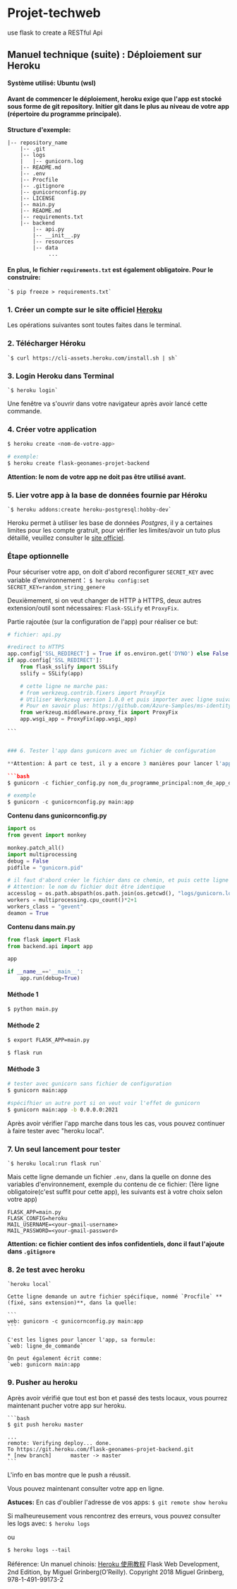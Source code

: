 # Projet-techweb
use flask to create a RESTful Api

## Manuel technique (suite) : Déploiement sur Heroku


**Système utilisé: Ubuntu (wsl)**

#### Avant de commencer le déploiement, heroku exige que l'app est stocké sous forme de git repository. Initier git dans le plus au niveau de votre app (répertoire du programme principale). 

**Structure d'exemple:**

```
|-- repository_name
    |-- .git
    |-- logs
    |   |-- gunicorn.log
    |-- README.md
    |-- .env
    |-- Procfile
    |-- .gitignore
    |-- gunicornconfig.py
    |-- LICENSE
    |-- main.py
    |-- README.md
    |-- requirements.txt
    |-- backend
        |-- api.py
        |-- __init__.py
        |-- resources
        |-- data
             ...

```

#### En plus, le fichier `requirements.txt` est également obligatoire. Pour le construire:
    `$ pip freeze > requirements.txt`


### 1. Créer un compte sur le site officiel [Heroku](https://signup.heroku.com/login)

Les opérations suivantes sont toutes faites dans le terminal.

### 2. Télécharger Héroku

    `$ curl https://cli-assets.heroku.com/install.sh | sh`

### 3. Login Heroku dans Terminal

    `$ heroku login`
Une fenêtre va s'ouvrir dans votre navigateur après avoir lancé cette commande.

### 4. Créer votre application

```bash
$ heroku create <nom-de-votre-app>

# exemple:
$ heroku create flask-geonames-projet-backend
```

**Attention: le nom de votre app ne doit pas être utilisé avant.**

### 5. Lier votre app à la base de données fournie par Héroku

    `$ heroku addons:create heroku-postgresql:hobby-dev`

Heroku permet à utiliser les base de données *Postgres*, il y a certaines limites pour les compte gratruit, pour vérifier les limites/avoir un tuto plus détaillé, veuillez consulter le [site officiel](https://devcenter.heroku.com/articles/heroku-postgresql).

### Étape optionnelle
Pour sécuriser votre app, on doit d'abord reconfigurer `SECRET_KEY` avec variable d'environnement：
`$ heroku config:set SECRET_KEY=random_string_genere`

Deuxièmement, si on veut changer de HTTP à HTTPS, deux autres extension/outil sont nécessaires: `Flask-SSLify` et `ProxyFix`.

Partie rajoutée (sur la configuration de l'app) pour réaliser ce but:
```python
# fichier: api.py

#redirect to HTTPS
app.config['SSL_REDIRECT'] = True if os.environ.get('DYNO') else False
if app.config['SSL_REDIRECT']:
    from flask_sslify import SSLify
    sslify = SSLify(app)

    # cette ligne ne marche pas:
    # from werkzeug.contrib.fixers import ProxyFix
    # Utiliser Werkzeug version 1.0.0 et puis importer avec ligne suivante
    # Pour en savoir plus: https://github.com/Azure-Samples/ms-identity-python-webapp/issues/16
    from werkzeug.middleware.proxy_fix import ProxyFix
    app.wsgi_app = ProxyFix(app.wsgi_app)

``` 


### 6. Tester l'app dans gunicorn avec un fichier de configuration

**Attention: À part ce test, il y a encore 3 manières pour lancer l'app. Il vaux mieux de tous tester, même si l'app marche dans une manière, cela ne signifie pas qu'il marche dans tous les cas.**

```bash
$ gunicorn -c fichier_config.py nom_du_programme_principal:nom_de_app_dans_fichier

# exemple
$ gunicorn -c gunicornconfig.py main:app

```
**Contenu dans gunicornconfig.py**

```python
import os
from gevent import monkey

monkey.patch_all()
import multiprocessing
debug = False
pidfile = "gunicorn.pid"

# il faut d'abord créer le fichier dans ce chemin, et puis cette ligne permet de stocker les infos de connection dans "gunicorn.log"
# Attention: le nom du fichier doit être identique
accesslog = os.path.abspath(os.path.join(os.getcwd(), "logs/gunicorn.log"))
workers = multiprocessing.cpu_count()*2+1
workers_class = "gevent"
deamon = True
```

**Contenu dans main.py**

```python
from flask import Flask
from backend.api import app

app

if __name__=='__main__':
    app.run(debug=True)
```

#### Méthode 1

```bash
$ python main.py
```

#### Méthode 2

```bash
$ export FLASK_APP=main.py

$ flask run
```

#### Méthode 3

```bash
# tester avec gunicorn sans fichier de configuration
$ gunicorn main:app

#spécifhier un autre port si on veut voir l'effet de gunicorn
$ gunicorn main:app -b 0.0.0.0:2021
```

Après avoir vérifier l'app marche dans tous les cas, vous pouvez continuer à faire tester avec "heroku local".

### 7. Un seul lancement pour tester

    `$ heroku local:run flask run`

Mais cette ligne demande un fichier `.env`, dans la quelle on donne des variables d'environnement, exemple du contenu de ce fichier: (1ère ligne obligatoire(c'est suffit pour cette app), les suivants est à votre choix selon votre app)

```
FLASK_APP=main.py
FLASK_CONFIG=heroku
MAIL_USERNAME=<your-gmail-username>
MAIL_PASSWORD=<your-gmail-password>
```
**Attention: ce fichier contient des infos confidentiels, donc il faut l'ajoute dans `.gitignore`**

### 8. 2e test avec heroku

    `heroku local`

    Cette ligne demande un autre fichier spécifique, nommé `Procfile` **(fixé, sans extension)**, dans la quelle:

    ```
    web: gunicorn -c gunicornconfig.py main:app 
    ```

    C'est les lignes pour lancer l'app, sa formule:
    `web: ligne_de_commande`

    On peut également écrit comme:
    `web: gunicorn main:app


### 9. Pusher au heroku

Après avoir vérifié que tout est bon et passé des tests locaux, vous pourrez maintenant pucher votre app sur heroku.

    ```bash
    $ git push heroku master

    ...
    remote: Verifying deploy... done.
    To https://git.heroku.com/flask-geonames-projet-backend.git
    * [new branch]      master -> master
    ``` 

L'info en bas montre que le push a réussit.

Vous pouvez maintenant consulter votre app en ligne.

**Astuces:**
En cas d'oublier l'adresse de vos apps:
    `$ git remote show heroku`

Si malheureusement vous rencontrez des erreurs, vous pouvez consulter les logs avec:
`$ heroku logs`

ou

`$ heroku logs --tail`

Référence:
Un manuel chinois: [Heroku 使用教程](https://www.jianshu.com/p/7bc34e56fa39)
Flask Web Development, 2nd Edition, by Miguel Grinberg(O’Reilly). Copyright 2018 Miguel Grinberg, 978-1-491-99173-2